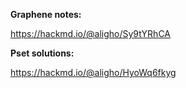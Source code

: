 **Graphene notes:**

https://hackmd.io/@aligho/Sy9tYRhCA 

**Pset solutions:**

https://hackmd.io/@aligho/HyoWq6fkyg
